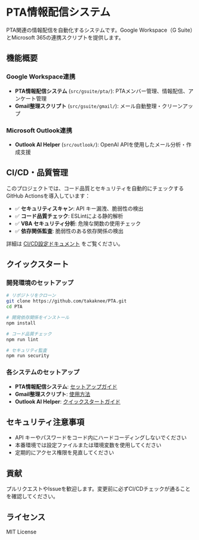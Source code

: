 # PTA情報配信システム

PTA関連の情報配信を自動化するシステムです。Google Workspace（G Suite）とMicrosoft 365の連携スクリプトを提供します。

## 機能概要

### Google Workspace連携
- **PTA情報配信システム** (`src/gsuite/pta/`): PTAメンバー管理、情報配信、アンケート管理
- **Gmail整理スクリプト** (`src/gsuite/gmail/`): メール自動整理・クリーンアップ

### Microsoft Outlook連携  
- **Outlook AI Helper** (`src/outlook/`): OpenAI APIを使用したメール分析・作成支援

## CI/CD・品質管理

このプロジェクトでは、コード品質とセキュリティを自動的にチェックするGitHub Actionsを導入しています：

- ✅ **セキュリティスキャン**: API キー漏洩、脆弱性の検出
- ✅ **コード品質チェック**: ESLintによる静的解析
- ✅ **VBA セキュリティ分析**: 危険な関数の使用チェック
- ✅ **依存関係監査**: 脆弱性のある依存関係の検出

詳細は [CI/CD設定ドキュメント](docs/CI_CD_README.md) をご覧ください。

## クイックスタート

### 開発環境のセットアップ

```bash
# リポジトリをクローン
git clone https://github.com/takaknee/PTA.git
cd PTA

# 開発依存関係をインストール
npm install

# コード品質チェック
npm run lint

# セキュリティ監査
npm run security
```

### 各システムのセットアップ

- **PTA情報配信システム**: [セットアップガイド](src/gsuite/pta/SETUP.md)
- **Gmail整理スクリプト**: [使用方法](src/gsuite/gmail/README.md)  
- **Outlook AI Helper**: [クイックスタートガイド](docs/outlook/quickstart.md)

## セキュリティ注意事項

- API キーやパスワードをコード内にハードコーディングしないでください
- 本番環境では設定ファイルまたは環境変数を使用してください
- 定期的にアクセス権限を見直してください

## 貢献

プルリクエストやIssueを歓迎します。変更前に必ずCI/CDチェックが通ることを確認してください。

## ライセンス

MIT License
